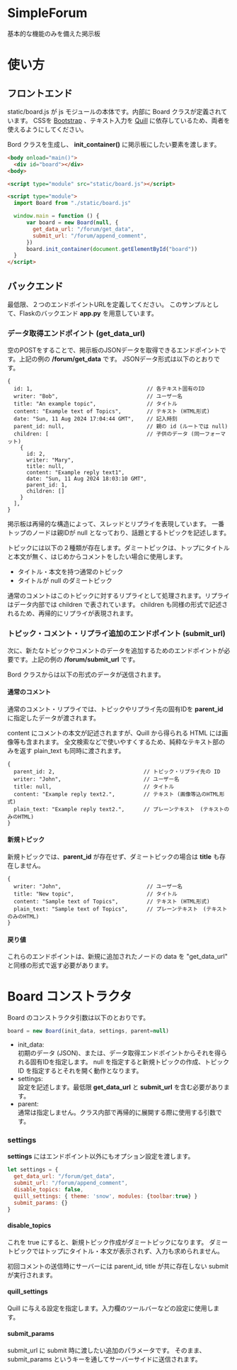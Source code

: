 # SimpleForum

基本的な機能のみを備えた掲示板

# 使い方

## フロントエンド
static/board.js が js モジュールの本体です。内部に Board クラスが定義されています。
CSSを [Bootstrap](https://getbootstrap.jp/) 、テキスト入力を [Quill](https://quilljs.com/) に依存しているため、両者を使えるようにしてください。

Bord クラスを生成し、 **init_container()** に掲示板にしたい要素を渡します。
```html
<body onload="main()">
  <div id="board"></div>
<body>

<script type="module" src="static/board.js"></script>

<script type="module">
  import Board from "./static/board.js"

  window.main = function () {
      var board = new Board(null, {
        get_data_url: "/forum/get_data",
        submit_url: "/forum/append_comment",
      })
      board.init_container(document.getElementById("board"))
  }
</script>
```

## バックエンド

最低限、２つのエンドポイントURLを定義してください。 このサンプルとして、Flaskのバックエンド **app.py** を用意しています。

### データ取得エンドポイント (**get_data_url**)

空のPOSTをすることで、掲示板のJSONデータを取得できるエンドポイントです。上記の例の **/forum/get_data** です。
JSONデータ形式は以下のとおりです。

```javascritp
{
  id: 1,                                    // 各テキスト固有のID
  writer: "Bob",                            // ユーザー名
  title: "An example topic",                // タイトル
  content: "Example text of Topics",        // テキスト (HTML形式)
  date: "Sun, 11 Aug 2024 17:04:44 GMT",    // 記入時刻
  parent_id: null,                          // 親の id (ルートでは null)
  children: [                               // 子供のデータ (同一フォーマット)
    {
      id: 2,
      writer: "Mary",
      title: null,
      content: "Example reply text1",
      date: "Sun, 11 Aug 2024 18:03:10 GMT",
      parent_id: 1,
      children: []
    }
  ],
}
```

掲示板は再帰的な構造によって、スレッドとリプライを表現しています。
一番トップのノードは親IDが null となっており、話題とするトピックを記述します。

トピックには以下の２種類が存在します。ダミートピックは、トップにタイトルと本文が無く、はじめからコメントをしたい場合に使用します。

* タイトル・本文を持つ通常のトピック
* タイトルが null のダミートピック

通常のコメントはこのトピックに対するリプライとして処理されます。リプライはデータ内部では children で表されています。
children も同様の形式で記述されるため、再帰的にリプライが表現されます。

### トピック・コメント・リプライ追加のエンドポイント (**submit_url**)

次に、新たなトピックやコメントのデータを追加するためのエンドポイントが必要です。上記の例の **/forum/submit_url** です。

Bord クラスからは以下の形式のデータが送信されます。

#### 通常のコメント

通常のコメント・リプライでは、トピックやリプライ先の固有IDを **parent_id** に指定したデータが渡されます。

content にコメントの本文が記述されますが、Quill から得られる HTML には画像等も含まれます。
全文検索などで使いやすくするため、純粋なテキスト部のみを返す plain_text も同時に渡されます。

```javascritp
{
  parent_id: 2,                            // トピック・リプライ先の ID
  writer: "John",                          // ユーザー名
  title: null,                             // タイトル
  content: "Example reply text2.",         // テキスト (画像等込のHTML形式)
  plain_text: "Example reply text2.",      // プレーンテキスト　(テキストのみのHTML)
}
```

#### 新規トピック

新規トピックでは、**parent_id** が存在せず、ダミートピックの場合は **title** も存在しません。

```javascritp
{
  writer: "John",                           // ユーザー名
  title: "New topic",                       // タイトル
  content: "Sample text of Topics",         // テキスト (HTML形式)
  plain_text: "Sample text of Topics",      // プレーンテキスト　(テキストのみのHTML)
}
```

#### 戻り値
これらのエンドポイントは、新規に追加されたノードの data を "get_data_url" と同様の形式で返す必要があります。

# Board コンストラクタ

Board のコンストラクタ引数は以下のとおりです。
```javascript
board = new Board(init_data, settings, parent=null)
```
* init_data:  
  初期のデータ (JSON)、または、データ取得エンドポイントからそれを得られる固有IDを指定します。
  null を指定すると新規トピックの作成、トピック ID を指定するとそれを開く動作となります。  
* settings:  
  設定を記述します。最低限 **get_data_url** と **submit_url** を含む必要があります。
* parent:  
  通常は指定しません。クラス内部で再帰的に展開する際に使用する引数です。

### settings

**settings** にはエンドポイント以外にもオプション設定を渡します。

```javascript
let settings = {
  get_data_url: "/forum/get_data",
  submit_url: "/forum/append_comment",
  disable_topics: false,
  quill_settings: { theme: 'snow', modules: {toolbar:true} }
  submit_params: {}
}
```
#### disable_topics
これを true にすると、新規トピック作成がダミートピックになります。
ダミートピックではトップにタイトル・本文が表示されず、入力も求められません。

初回コメントの送信時にサーバーには parent_id, title が共に存在しない submit が実行されます。

#### quill_settings
Quill に与える設定を指定します。入力欄のツールバーなどの設定に使用します。

#### submit_params
submit_url に submit 時に渡したい追加のパラメータです。
そのまま、 submit_params というキーを通してサーバーサイドに送信されます。